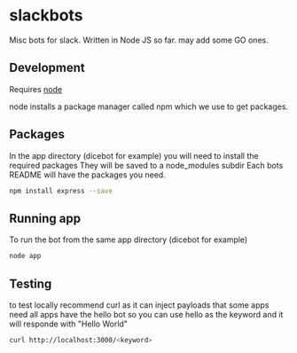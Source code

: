# slackbots

Misc bots for slack. Written in Node JS so far. may add some GO ones.

## Development ##

Requires [node](https://nodejs.org/)

node installs a package manager called npm which we use to get packages.


## Packages ##

In the app directory (dicebot for example) you will need to install the required packages
They will be saved to a node_modules subdir
Each bots README will have the packages you need.

```bash
npm install express --save
```

## Running app ##

To run the bot from the same app directory (dicebot for example)

```bash
node app
```

## Testing ##

to test locally recommend curl as it can inject payloads that some apps need
all apps have the hello bot so you can use hello as the keyword and it will responde with "Hello World"

```bash
curl http://localhost:3000/<keyword>
```